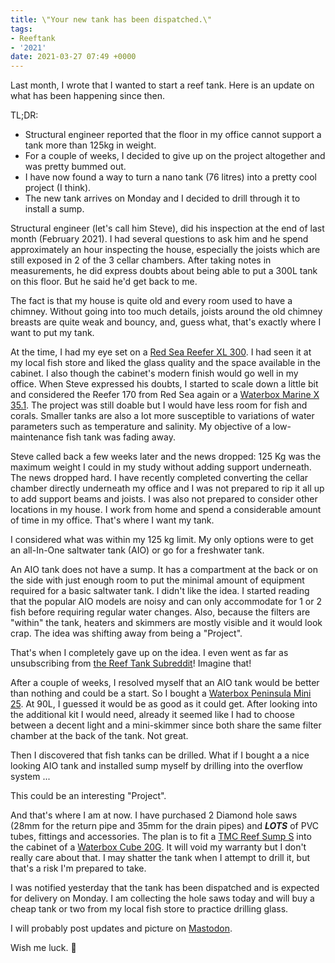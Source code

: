 ```yaml
---
title: \"Your new tank has been dispatched.\"
tags:
- Reeftank
- '2021'
date: 2021-03-27 07:49 +0000
---
```

Last month, I wrote that I wanted to start a reef tank. Here is an update on what has been happening since then.

TL;DR:
- Structural engineer reported that the floor in my office cannot support a tank more than 125kg in weight.
- For a couple of weeks, I decided to give up on the project altogether and was pretty bummed out.
- I have now found a way to turn a nano tank (76 litres) into a pretty cool project (I think).
- The new tank arrives on Monday and I decided to drill through it to install a sump.


Structural engineer (let's call him Steve), did his inspection at the end of last month (February 2021). I had several questions to ask him and he spend approximately an hour inspecting the house, especially the joists which are still exposed in 2 of the 3 cellar chambers. After taking notes in measurements, he did express doubts about being able to put a 300L tank on this floor. But he said he'd get back to me.

The fact is that my house is quite old and every room used to have a chimney. Without going into too much details, joists around the old chimney breasts are quite weak and bouncy, and, guess what, that's exactly where I want to put my tank.

At the time, I had my eye set on a [Red Sea Reefer XL 300](https://www.redseafish.com/aquarium-systems/reefer/). I had seen it at my local fish store and liked the glass quality and the space available in the cabinet. I also though the cabinet's modern finish would go well in my office. When Steve expressed his doubts, I started to scale down a little bit and considered the Reefer 170 from Red Sea again or a [Waterbox Marine X 35.1](https://waterboxaquariums.co.uk/products/marine-x). The project was still doable but I would have less room for fish and corals. Smaller tanks are also a lot more susceptible to variations of water parameters such as temperature and salinity. My objective of a low-maintenance fish tank was fading away.

Steve called back a few weeks later and the news dropped: 125 Kg was the maximum weight I could in my study without adding support underneath. The news dropped hard. I have recently completed converting the cellar chamber directly underneath my office and I was not prepared to rip it all up to add support beams and joists. I was also not prepared to consider other locations in my house. I work from home and spend a considerable amount of time in my office. That's where I want my tank.

I considered what was within my 125 kg limit. My only options were to get an all-In-One saltwater tank (AIO) or go for a freshwater tank.

An AIO tank does not have a sump. It has a compartment at the back or on the side with just enough room to put the minimal amount of equipment required for a basic saltwater tank. I didn't like the idea. I started reading that the popular AIO models are noisy and can only accommodate for 1 or 2 fish before requiring regular water changes. Also, because the filters are "within" the tank, heaters and skimmers are mostly visible and it would look crap. The idea was shifting away from being a "Project".

That's when I completely gave up on the idea. I even went as far as unsubscribing from [the Reef Tank Subreddit](https://www.reddit.com/r/ReefTank/)! Imagine that!

After a couple of weeks, I resolved myself that an AIO tank would be better than nothing and could be a start. So I bought a [Waterbox Peninsula Mini 25](https://waterboxaquariums.co.uk/products/peninsula-mini?variant=34434995585162). At 90L, I guessed it would be as good as it could get. After looking into the additional kit I would need, already it seemed like I had to choose between a decent light and a mini-skimmer since both share the same filter chamber at the back of the tank. Not great.

Then I discovered that fish tanks can be drilled. What if I bought a a nice looking AIO tank and installed sump myself by drilling into the overflow system ...

This could be an interesting "Project".

And that's where I am at now. I have purchased 2 Diamond hole saws (28mm for the return pipe and 35mm for the drain pipes) and ***LOTS*** of PVC tubes, fittings and accessories. The plan is to fit a [TMC Reef Sump S](https://www.tropicalmarinecentre.com/en/tmc/aquarium/equipment/sumps/reef-sump-s-optimum-100l-max-225l) into the cabinet of a [Waterbox Cube 20G](https://waterboxaquariums.co.uk/products/cube?variant=32715807588490). It will void my warranty but I don't really care about that. I may shatter the tank when I attempt to drill it, but that's a risk I'm prepared to take.

I was notified yesterday that the tank has been dispatched and is expected for delivery on Monday. I am collecting the hole saws today and will buy a cheap tank or two from my local fish store to practice drilling glass.

I will probably post updates and picture on [Mastodon](https://fosstodon.org/@tomdeb).

Wish me luck. :crossed_fingers:
